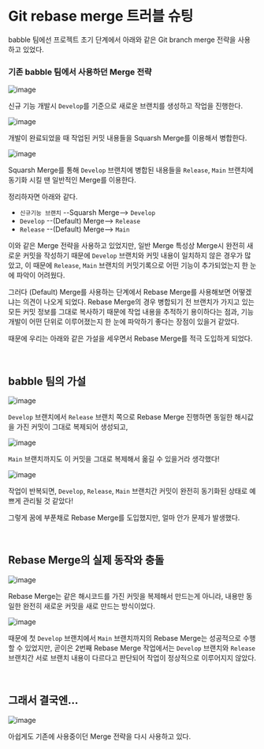 # Git rebase merge 트러블 슈팅

babble 팀에선 프로젝트 초기 단계에서 아래와 같은 Git branch merge 전략을 사용하고 있었다.

### 기존 babble 팀에서 사용하던 Merge 전략
![image](https://user-images.githubusercontent.com/37354145/133914395-0362d137-51e7-4f30-a9ff-1fbf2da68bdf.png)

신규 기능 개발시 `Develop`를 기준으로 새로운 브랜치를 생성하고 작업을 진행한다.

![image](https://user-images.githubusercontent.com/37354145/133914396-ccb5a282-3e77-420a-a037-12281e6f44ac.png)

개발이 완료되었을 때 작업된 커밋 내용들을 Squarsh Merge를 이용해서 병합한다.

![image](https://user-images.githubusercontent.com/37354145/133956318-5ca17b3f-a969-4e32-a139-50e986c154e0.png)

Squarsh Merge를 통해 `Develop` 브랜치에 병합된 내용들을 `Release`, `Main` 브랜치에 동기화 시킬 땐 
일반적인 Merge를 이용한다.

정리하자면 아래와 같다.

- `신규기능 브랜치` --Squarsh Merge--> `Develop`
- `Develop` --(Default) Merge--> `Release`
- `Release` --(Default) Merge--> `Main`

이와 같은 Merge 전략을 사용하고 있었지만, 일반 Merge 특성상 Merge시 완전히 새로운 커밋을 작성하기 때문에 `Develop` 브랜치와 커밋 내용이 일치하지 않은 경우가 많았고, 이 때문에 `Release`, `Main` 브랜치의 커밋기록으로 어떤 기능이 추가되었는지 한 눈에 파악이 어려웠다.

그러다 (Default) Merge를 사용하는 단계에서 Rebase Merge를 사용해보면 어떻겠냐는 의견이 나오게 되었다.
Rebase Merge의 경우 병합되기 전 브랜치가 가지고 있는 모든 커밋 정보를 그대로 복사하기 때문에 
작업 내용을 추적하기 용이하다는 점과, 기능 개발이 어떤 단위로 이루어졌는지 한 눈에 파악하기 좋다는 장점이 있을거 같았다.

때문에 우리는 아래와 같은 가설을 세우면서 Rebase Merge를 적극 도입하게 되었다.

<br>

## babble 팀의 가설
![image](https://user-images.githubusercontent.com/37354145/133914400-fa753f8f-221b-4686-b208-5f6f67f56c57.png)

`Develop` 브랜치에서 `Release` 브랜치 쪽으로 Rebase Merge 진행하면 동일한 해시값을 가진 커밋이 
그대로 복제되어 생성되고,

![image](https://user-images.githubusercontent.com/37354145/133914403-876238dd-4f96-48bf-9a99-36be654773a6.png)

`Main` 브랜치까지도 이 커밋을 그대로 복제해서 옮길 수 있을거라 생각했다!

![image](https://user-images.githubusercontent.com/37354145/133914406-eafa8186-9249-439c-951a-87cdc54980d1.png)

작업이 반복되면, `Develop`, `Release`, `Main` 브랜치간 커밋이 완전히 동기화된 상태로 예쁘게 관리될 것 같았다!

그렇게 꿈에 부푼채로 Rebase Merge를 도입했지만, 얼마 안가 문제가 발생했다.

<br>

## Rebase Merge의 실제 동작와 충돌
![image](https://user-images.githubusercontent.com/37354145/133914417-c6868940-70cb-4c15-a688-8bb8cb6e2757.png)

Rebase Merge는 같은 해시코드를 가진 커밋을 복제해서 만드는게 아니라, 내용만 동일한 완전히 새로운 커밋을 새로 만드는 방식이었다.

![image](https://user-images.githubusercontent.com/37354145/133914422-04d3a2e7-b3f7-431c-b2e0-5605eec8975a.png)

때문에 첫 `Develop` 브랜치에서 `Main` 브랜치까지의 Rebase Merge는 성공적으로 수행할 수 있었지만, 곧이은 2번째 
Rebase Merge 작업에서는 `Develop` 브랜치와 `Release` 브랜치간 서로 브랜치 내용이 다르다고 판단되어 작업이 정상적으로 이루어지지 않았다.

<br>

## 그래서 결국엔...
![image](https://user-images.githubusercontent.com/37354145/133931052-c168f0a1-4b8b-4b7c-b78d-c4e61a402e80.png)

아쉽게도 기존에 사용중이던 Merge 전략을 다시 사용하고 있다.
